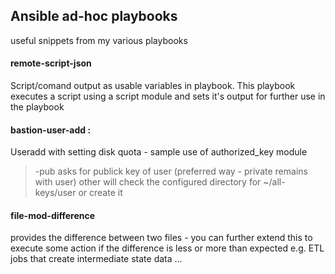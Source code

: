 ## Ansible ad-hoc playbooks
useful snippets from my various playbooks

#### remote-script-json 
Script/comand output as usable variables in playbook.
This playbook executes a script using a script module and sets it's output for further use in the playbook

#### bastion-user-add :   
  Useradd with setting disk quota  - sample use of authorized_key module
>  -pub asks for publick key of user (preferred way - private remains with user)
>  other will check the configured directory for ~/all-keys/user or create it

#### file-mod-difference
 provides the difference between two files - you can further extend this to execute some action if the difference is less or more than expected 
e.g. ETL jobs that create intermediate state data ...
